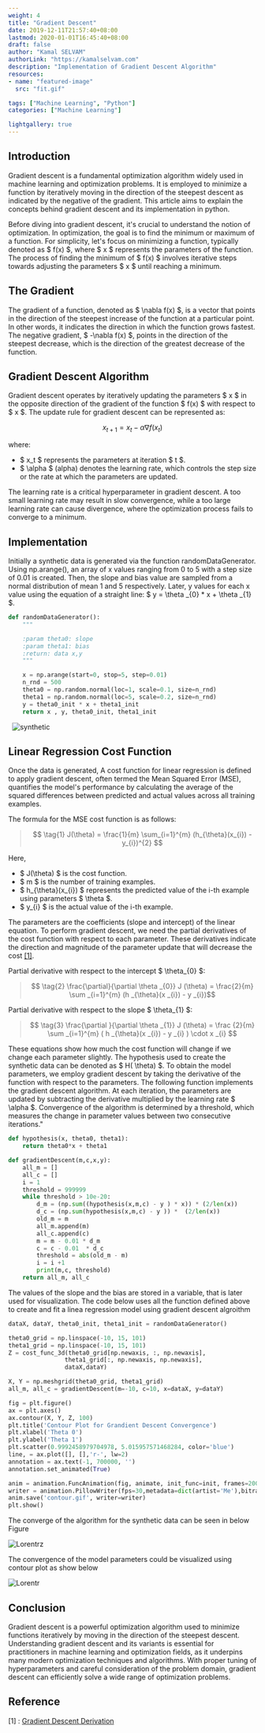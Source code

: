 ```yaml
---
weight: 4
title: "Gradient Descent"
date: 2019-12-11T21:57:40+08:00
lastmod: 2020-01-01T16:45:40+08:00
draft: false
author: "Kamal SELVAM"
authorLink: "https://kamalselvam.com"
description: "Implementation of Gradient Descent Algorithm"
resources:
- name: "featured-image"
  src: "fit.gif"

tags: ["Machine Learning", "Python"]
categories: ["Machine Learning"]

lightgallery: true
---
```



## Introduction
Gradient descent is a fundamental optimization algorithm widely used in machine learning and optimization problems. It is employed to minimize a function by iteratively moving in the direction of the steepest descent as indicated by the negative of the gradient. This article aims to explain the concepts behind gradient descent and its implementation in python.

Before diving into gradient descent, it's crucial to understand the notion of optimization. In optimization, the goal is to find the minimum or maximum of a function. For simplicity, let's focus on minimizing a function, typically denoted as $ f(x) $, where $ x $ represents the parameters of the function. The process of finding the minimum of $  f(x)  $ involves iterative steps towards adjusting the parameters $  x  $ until reaching a minimum.

## The Gradient

The gradient of a function, denoted as $ \nabla f(x) $, is a vector that points in the direction of the steepest increase of the function at a particular point. In other words, it indicates the direction in which the function grows fastest. The negative gradient, $ -\nabla f(x) $, points in the direction of the steepest decrease, which is the direction of the greatest decrease of the function.

## Gradient Descent Algorithm

Gradient descent operates by iteratively updating the parameters $ x $ in the opposite direction of the gradient of the function $ f(x) $ with respect to $ x $. The update rule for gradient descent can be represented as:

$$  x_{t+1} = x_t - \alpha \nabla f(x_t)  $$

where:
- $  x_t  $ represents the parameters at iteration $  t  $.
- $  \alpha $ (alpha) denotes the learning rate, which controls the step size or the rate at which the parameters are updated.

The learning rate is a critical hyperparameter in gradient descent. A too small learning rate may result in slow convergence, while a too large learning rate can cause divergence, where the optimization process fails to converge to a minimum.

## Implementation 

Initially a synthetic data is generated via the function randomDataGenerator. Using np.arange(), an array of x values ranging from 0 to 5 with a step size of 0.01 is created. Then, the slope and bias value are sampled from a normal distribution of mean 1 and 5 respectively. Later, y values for each x value using the equation of a straight line: $ y = \theta _{0} * x + \theta _{1} $.


```python 
def randomDataGenerator():
    """

    :param theta0: slope
    :param theta1: bias
    :return: data x,y
    """

    x = np.arange(start=0, stop=5, step=0.01)
    n_rnd = 500
    theta0 = np.random.normal(loc=1, scale=0.1, size=n_rnd)
    theta1 = np.random.normal(loc=5, scale=0.2, size=n_rnd)
    y = theta0_init * x + theta1_init
    return x , y, theta0_init, theta1_init

```

&nbsp;
![synthetic](synthetic.png " Figure 1: Synthetic data generated using $ y = \theta _{0} * x + \theta _{1} $ ")


## Linear Regression Cost Function

Once the data is generated, A cost function for linear regression is defined to apply gradient descent, often termed the Mean Squared Error (MSE), quantifies the model's performance by calculating the average of the squared differences between predicted and actual values across all training examples.

The formula for the MSE cost function is as follows:

> $$ \tag{1} J(\theta) = \frac{1}{m} \sum_{i=1}^{m} (h_{\theta}(x_{i}) - y_{i})^{2} $$

Here, 
- $ J(\theta) $ is the cost function.
- $ m $ is the number of training examples.
- $ h_{\theta}(x_{i}) $ represents the predicted value of the i-th example using parameters $  \theta $.
- $ y_{i} $ is the actual value of the i-th example.

The parameters are the coefficients (slope and intercept) of the linear equation. To perform gradient descent, we need the partial derivatives of the cost function with respect to each parameter. These derivatives indicate the direction and magnitude of the parameter update that will decrease the cost [[1]](#1).

Partial derivative with respect to the intercept $ \theta_{0} $:

> $$ \tag{2} \frac{\partial}{\partial \theta _{0}} J (\theta) = \frac{2}{m} \sum _{i=1}^{m} (h _{\theta}(x _{i}) - y _{i})$$

Partial derivative with respect to the slope $ \theta_{1} $:
> $$ \tag{3} \frac{\partial }{\partial \theta _{1}}  J (\theta) = \frac {2}{m} \sum _{i=1}^{m} ( h _{\theta}(x _{i}) - y _{i} )  \cdot x _{i} $$

These equations show how much the cost function will change if we change each parameter slightly. The hypothesis used to create the synthetic data can be denoted as $ H( \theta)  $. To obtain the model parameters, we employ gradient descent by taking the derivative of the function with respect to the parameters. The following function implements the gradient descent algorithm. At each iteration, the parameters are updated by subtracting the derivative multiplied by the learning rate $ \alpha $. Convergence of the algorithm is determined by a threshold, which measures the change in parameter values between two consecutive iterations."

```python 
def hypothesis(x, theta0, theta1):
    return theta0*x + theta1

def gradientDescent(m,c,x,y):
    all_m = []
    all_c = []
    i = 1
    threshold = 999999
    while threshold > 10e-20:
        d_m = (np.sum((hypothesis(x,m,c) - y ) * x)) * (2/len(x))
        d_c = (np.sum(hypothesis(x,m,c) - y )) *  (2/len(x))
        old_m = m
        all_m.append(m)
        all_c.append(c)
        m = m - 0.01 * d_m
        c = c - 0.01  * d_c
        threshold = abs(old_m - m)
        i = i +1
        print(m,c, threshold)
    return all_m, all_c
```

The values of the slope and the bias are stored in a variable, that is later used for visualization. The code below uses all the function defined above to create and fit a linea regression model using gradient descent algroithm 

```python 
dataX, dataY, theta0_init, theta1_init = randomDataGenerator()

theta0_grid = np.linspace(-10, 15, 101)
theta1_grid = np.linspace(-10, 15, 101)
Z = cost_func_3d(theta0_grid[np.newaxis, :, np.newaxis],
                theta1_grid[:, np.newaxis, np.newaxis],
                dataX,dataY)

X, Y = np.meshgrid(theta0_grid, theta1_grid)
all_m, all_c = gradientDescent(m=-10, c=10, x=dataX, y=dataY)

fig = plt.figure()
ax = plt.axes()
ax.contour(X, Y, Z, 100)
plt.title('Contour Plot for Grandient Descent Convergence')
plt.xlabel('Theta 0')
plt.ylabel('Theta 1')
plt.scatter(0.9992458979704978, 5.015957571468284, color='blue')
line, = ax.plot([], [],'r-', lw=2)
annotation = ax.text(-1, 700000, '')
annotation.set_animated(True)

anim = animation.FuncAnimation(fig, animate, init_func=init, frames=2000, interval=1, blit=True)
writer = animation.PillowWriter(fps=30,metadata=dict(artist='Me'),bitrate=1800)
anim.save('contour.gif', writer=writer) 
plt.show()
```
The converge of the algorithm for the synthetic data can be seen in below Figure 

![Lorentrz](fit.gif " Figure 3: Convergence of gradient descent algorithm on the synthetic data")


The convergence of the model parameters could be visualized using contour plot as show below 

![Lorentr](scatter.gif " Figure 3: Countor plot converegence of model parameters")

## Conclusion

Gradient descent is a powerful optimization algorithm used to minimize functions iteratively by moving in the direction of the steepest descent. Understanding gradient descent and its variants is essential for practitioners in machine learning and optimization fields, as it underpins many modern optimization techniques and algorithms. With proper tuning of hyperparameters and careful consideration of the problem domain, gradient descent can efficiently solve a wide range of optimization problems.



## Reference

<a id="1">[1]</a> : [Gradient Descent Derivation](https://mccormickml.com/2014/03/04/gradient-descent-derivation/)

